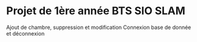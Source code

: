 # Projet de 1ère année BTS SIO SLAM 

Ajout de chambre, suppression et modification
Connexion base de donnée et déconnexion 
